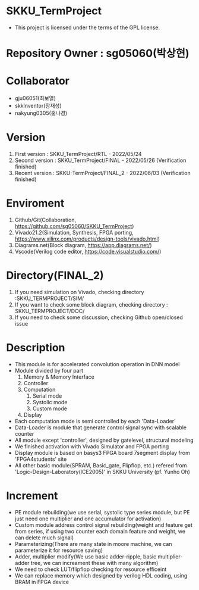 # SKKU_TermProject  
- This project is licensed under the terms of the GPL license. 
# Repository Owner  : sg05060(박상현)  

# Collaborator      
- gju06051(최보열)  
- skklnventor(장재성)  
- nakyung0305(홍나경)  

# Version
1. First version     : SKKU_TermProject/RTL         - 2022/05/24  
2. Second version    : SKKU_TermProject/FINAL       - 2022/05/26  (Verification finished)  
3. Recent version    : SKKU-TermProject/FINAL_2     - 2022/06/03  (Verification finished)  

# Enviroment
1. Github/Git(Collaboration, https://github.com/sg05060/SKKU_TermProject)
2. Vivado21.2(Simulation, Synthesis, FPGA porting, https://www.xilinx.com/products/design-tools/vivado.html)
3. Diagrams.net(Block diagram, https://app.diagrams.net/)
4. Vscode(Verilog code editor, https://code.visualstudio.com/)

# Directory(FINAL_2)
1. If you need simulation on Vivado, checking directory :SKKU_TERMPROJECT/SIM/
2. If you want to check some block diagram, checking directory : SKKU_TERMPROJECT/DOC/
3. If you need to check some discussion, checking Github open/closed issue

# Description
- This module is for accelerated convolution operation in DNN model
- Module divided by four part
    1. Memory & Memory Interface
    2. Controller
    3. Computation
        1) Serial mode
        2) Systolic mode
        3) Custom mode
    4. Display
- Each computation mode is semi controlled by each 'Data-Loader'
- Data-Loader is module that generate control signal sync with scalable counter
- All module except 'controller', designed by gatelevel, structural modeling
- We finished activation with Vivado Simulator and FPGA porting
- Display module is based on basys3 FPGA board 7segment display from 'FPGA4students' site
- All other basic module(SPRAM, Basic_gate, Flipflop, etc.) refered from 'Logic-Design-Laboratory(ICE2005)' in SKKU University (pf. Yunho Oh)  

# Increment
- PE module rebuilding(we use serial, systolic type series module, but PE just need one multiplier and one accumulator for activation)
- Custom module address control signal rebuilding(weight and feature get from series, if using two counter each domain feature and weight, we can delete much signal)
- Parameterizing(There are many state in moore machine, we can parameterize it for resource saving)
- Adder, multiplier modify(We use basic adder-ripple, basic multiplier-adder tree, we can increament these with many algorithm)
- We need to check LUT/flipflop checking for resource efficeint
- We can replace memory which designed by verilog HDL coding, using BRAM in FPGA device

